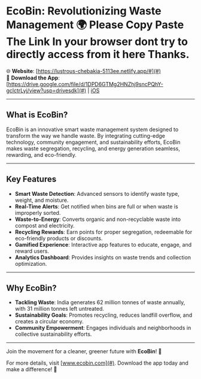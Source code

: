 # **EcoBin: Revolutionizing Waste Management 🌍 Please Copy Paste The Link In your browser dont try to directly access from it here Thanks.**

🌐 **Website**: [https://lustrous-chebakia-5113ee.netlify.app/#](#)  
📱 **Download the App**: [https://drive.google.com/file/d/1DPD6GTMg2HNZhj9sncPQhY-gclctrLyj/view?usp=drivesdk](#) | [iOS](#)  

---

## **What is EcoBin?**
EcoBin is an innovative smart waste management system designed to transform the way we handle waste. By integrating cutting-edge technology, community engagement, and sustainability efforts, EcoBin makes waste segregation, recycling, and energy generation seamless, rewarding, and eco-friendly.

---

## **Key Features**
- **Smart Waste Detection**: Advanced sensors to identify waste type, weight, and moisture.
- **Real-Time Alerts**: Get notified when bins are full or when waste is improperly sorted.
- **Waste-to-Energy**: Converts organic and non-recyclable waste into compost and electricity.
- **Recycling Rewards**: Earn points for proper segregation, redeemable for eco-friendly products or discounts.
- **Gamified Experience**: Interactive app features to educate, engage, and reward users.
- **Analytics Dashboard**: Provides insights on waste trends and collection optimization.

---

## **Why EcoBin?**
- **Tackling Waste**: India generates 62 million tonnes of waste annually, with 31 million tonnes left untreated.
- **Sustainability Goals**: Promotes recycling, reduces landfill overflow, and creates a circular economy.
- **Community Empowerment**: Engages individuals and neighborhoods in collective sustainability efforts.

---

Join the movement for a cleaner, greener future with **EcoBin**! 💚  

For more details, visit [www.ecobin.com](#). Download the app today and make a difference! 🚀
